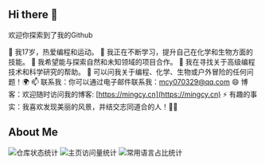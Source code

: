 ## Hi there 👋

欢迎你探索到了我的Github

🔭 我17岁，热爱编程和运动。
🌱 我正在不断学习，提升自己在化学和生物方面的技能。
👯 我希望能与探索自然和未知领域的项目合作。
🤔 我在寻找关于高级编程技术和科学研究的帮助。
💬 可以问我关于编程、化学、生物或户外冒险的任何问题！🌍
📫 联系我：你可以通过电子邮件联系我：<mcy070329@qq.com>
😄 博客：欢迎随时访问我的博客: [https://mingcy.cn](https://mingcy.cn)
⚡ 有趣的事实：我喜欢发现美丽的风景，并结交志同道合的人！🌄✨

## About Me
![仓库状态统计](https://github-readme-stats.vercel.app/api?username=rumian0e&show_icons=true&theme=transparent)
![主页访问量统计](https://profile-counter.glitch.me/rumian0/count.svg)
![常用语言占比统计](https://github-readme-stats.vercel.app/api/top-langs/?username=rumian0&layout=compact&theme=tokyonight)

